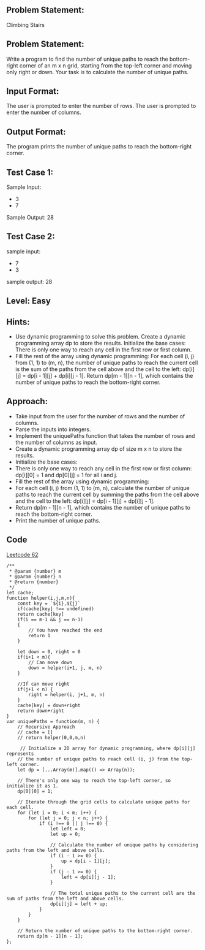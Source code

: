 ## Problem Statement:
Climbing Stairs

## Problem Statement:
Write a program to find the number of unique paths to reach the bottom-right corner of an m x n grid, starting from the top-left corner and moving only right or down. Your task is to calculate the number of unique paths.

## Input Format:
The user is prompted to enter the number of rows.
The user is prompted to enter the number of columns.

## Output Format:
The program prints the number of unique paths to reach the bottom-right corner.


## Test Case 1:
Sample Input:
- 3
- 7

Sample Output:
28

## Test Case 2:
sample input: 
- 7
- 3

sample output:
28

## Level: Easy

## Hints:
- Use dynamic programming to solve this problem.
Create a dynamic programming array dp to store the results.
Initialize the base cases:
There is only one way to reach any cell in the first row or first column.
- Fill the rest of the array using dynamic programming:
For each cell (i, j) from (1, 1) to (m, n), the number of unique paths to reach the current cell is the sum of the paths from the cell above and the cell to the left: dp[i][j] = dp[i - 1][j] + dp[i][j - 1].
Return dp[m - 1][n - 1], which contains the number of unique paths to reach the bottom-right corner.

## Approach:
- Take input from the user for the number of rows and the number of columns.
- Parse the inputs into integers.
- Implement the uniquePaths function that takes the number of rows and the number of columns as input.
- Create a dynamic programming array dp of size m x n to store the results.
- Initialize the base cases:
- There is only one way to reach any cell in the first row or first column: dp[i][0] = 1 and dp[0][j] = 1 for all i and j.
- Fill the rest of the array using dynamic programming:
- For each cell (i, j) from (1, 1) to (m, n), calculate the number of unique paths to reach the current cell by summing the paths from the cell above and the cell to the left: dp[i][j] = dp[i - 1][j] + dp[i][j - 1].
- Return dp[m - 1][n - 1], which contains the number of unique paths to reach the bottom-right corner.
- Print the number of unique paths.


## Code
[Leetcode 62](https://leetcode.com/problems/unique-paths/submissions/1018327026/)
```
/**
 * @param {number} m
 * @param {number} n
 * @return {number}
 */
let cache;
function helper(i,j,m,n){
    const key = `${i},${j}`
    if(cache[key] !== undefined)
    return cache[key]
    if(i == m-1 && j == n-1)
    {
        // You have reached the end
        return 1
    }

    let down = 0, right = 0
    if(i+1 < m){
        // Can move down
        down = helper(i+1, j, m, n)
    }

    //If can move right
    if(j+1 < n) {
        right = helper(i, j+1, m, n)
    }
    cache[key] = down+right
    return down+right
}
var uniquePaths = function(m, n) {
    // Recursive Approach
    // cache = []
    // return helper(0,0,m,n)

     // Initialize a 2D array for dynamic programming, where dp[i][j] represents
    // the number of unique paths to reach cell (i, j) from the top-left corner.
    let dp = [...Array(m)].map(() => Array(n));

    // There's only one way to reach the top-left corner, so initialize it as 1.
    dp[0][0] = 1;

    // Iterate through the grid cells to calculate unique paths for each cell.
    for (let i = 0; i < m; i++) {
        for (let j = 0; j < n; j++) {
            if (i !== 0 || j !== 0) {
                let left = 0;
                let up = 0;

                // Calculate the number of unique paths by considering paths from the left and above cells.
                if (i - 1 >= 0) {
                    up = dp[i - 1][j];
                }
                if (j - 1 >= 0) {
                    left = dp[i][j - 1];
                }

                // The total unique paths to the current cell are the sum of paths from the left and above cells.
                dp[i][j] = left + up;
            }
        }
    }

    // Return the number of unique paths to the bottom-right corner.
    return dp[m - 1][n - 1];
};
```